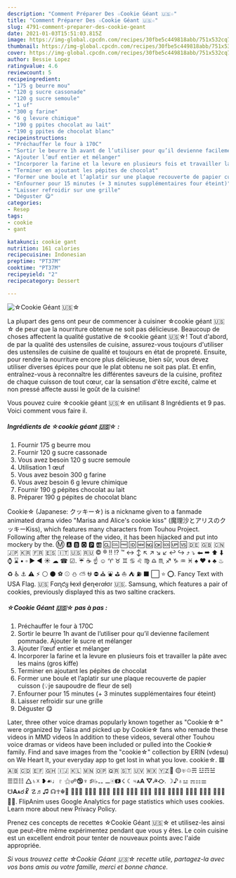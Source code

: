 ```yaml
---
description: "Comment Préparer Des ☆Cookie Géant 🇺🇸☆"
title: "Comment Préparer Des ☆Cookie Géant 🇺🇸☆"
slug: 4791-comment-preparer-des-cookie-geant
date: 2021-01-03T15:51:03.815Z
image: https://img-global.cpcdn.com/recipes/30fbe5c449818abb/751x532cq70/☆cookie-geant-🇺🇸☆-photo-principale-de-la-recette.jpg
thumbnail: https://img-global.cpcdn.com/recipes/30fbe5c449818abb/751x532cq70/☆cookie-geant-🇺🇸☆-photo-principale-de-la-recette.jpg
cover: https://img-global.cpcdn.com/recipes/30fbe5c449818abb/751x532cq70/☆cookie-geant-🇺🇸☆-photo-principale-de-la-recette.jpg
author: Bessie Lopez
ratingvalue: 4.6
reviewcount: 5
recipeingredient:
- "175 g beurre mou"
- "120 g sucre cassonade"
- "120 g sucre semoule"
- "1 uf"
- "300 g farine"
- "6 g levure chimique"
- "190 g ppites chocolat au lait"
- "190 g ppites de chocolat blanc"
recipeinstructions:
- "Préchauffer le four à 170C"
- "Sortir le beurre 1h avant de l’utiliser pour qu’il devienne facilement pommade. Ajouter le sucre et mélanger"
- "Ajouter l’œuf entier et mélanger"
- "Incorporer la farine et la levure en plusieurs fois et travailler la pâte avec les mains (gros kiffe)"
- "Terminer en ajoutant les pépites de chocolat"
- "Former une boule et l’aplatir sur une plaque recouverte de papier cuisson (💡je saupoudre de fleur de sel)"
- "Enfourner pour 15 minutes (+ 3 minutes supplémentaires four éteint)"
- "Laisser refroidir sur une grille"
- "Déguster 😋"
categories:
- Resep
tags:
- cookie
- gant

katakunci: cookie gant 
nutrition: 161 calories
recipecuisine: Indonesian
preptime: "PT37M"
cooktime: "PT37M"
recipeyield: "2"
recipecategory: Dessert

---
```



![☆Cookie Géant 🇺🇸☆](https://img-global.cpcdn.com/recipes/30fbe5c449818abb/751x532cq70/☆cookie-geant-🇺🇸☆-photo-principale-de-la-recette.jpg)

La plupart des gens ont peur de commencer à cuisiner ☆cookie géant 🇺🇸☆ de peur que la nourriture obtenue ne soit pas délicieuse. Beaucoup de choses affectent la qualité gustative de ☆cookie géant 🇺🇸☆! Tout d'abord, de par la qualité des ustensiles de cuisine, assurez-vous toujours d'utiliser des ustensiles de cuisine de qualité et toujours en état de propreté. Ensuite, pour rendre la nourriture encore plus délicieuse, bien sûr, vous devez utiliser diverses épices pour que le plat obtenu ne soit pas plat. Et enfin, entraînez-vous à reconnaître les différentes saveurs de la cuisine, profitez de chaque cuisson de tout cœur, car la sensation d'être excité, calme et non pressé affecte aussi le goût de la cuisine!

<!--inarticleads1-->

Vous pouvez cuire ☆cookie géant 🇺🇸☆ en utilisant 8 Ingrédients et 9 pas. Voici comment vous faire il.

##### Ingrédients de ☆cookie géant 🇺🇸☆ :

1. Fournir 175 g beurre mou
1. Fournir 120 g sucre cassonade
1. Vous avez besoin 120 g sucre semoule
1. Utilisation 1 œuf
1. Vous avez besoin 300 g farine
1. Vous avez besoin 6 g levure chimique
1. Fournir 190 g pépites chocolat au lait
1. Préparer 190 g pépites de chocolat blanc


Cookie☆ (Japanese: クッキー☆) is a nickname given to a fanmade animated drama video &#34;Marisa and Alice&#39;s cookie kiss&#34; (魔理沙とアリスのクッキーKiss), which features many characters from Touhou Project. Following after the release of the video, it has been hijacked and put into mockery by the. Ⓜ 🅰 🅱 🅾 🅿 🆎 🆑 🆒 🆓 🆔 🆕 🆖 🆗 🆘 🆙 🆚 🇩🇪 🇬🇧 🇨🇳 🇯🇵 🇰🇷 🇫🇷 🇪🇸 🇮🇹 🇺🇸 🇷🇺 © ® ‼ ⁉ ™ ↔ ↕ ↖ ↗ ↘ ↙ ↩ ↪ ⤴ ⤵ ⬅ ➡ ⬆ ⬇ ⌚ ⌛ ▪ ▫ ▶ ◀ ☀ ☁ ☎ ☑. ☔ ☕ ☝ ☺ ♈ ♉ ♊ ♋ ♌ ♍ ♎ ♏ ♐ ♑ ♒ ♓ ♠ ♥ ♦ ♣ ♨ ♻ ♿ ⚓ ⚠ ⚡ ⚪ ⚫ ⚽ ⚾ ⛄ ⛅ ⛎ ⛔ ⛪ ⛲ ⛳ ⛵ ⛺ ⛽ ⬛ ⬜ ⭐ ⭕. Fancy Text with USA Flag. 🇺🇸 Fαɳƈყ ƚҽxƚ ɠҽɳҽɾαƚσɾ 🇺🇸. Samsung, which features a pair of cookies, previously displayed this as two saltine crackers. 

<!--inarticleads2-->

##### ☆Cookie Géant 🇺🇸☆ pas à pas :

1. Préchauffer le four à 170C
1. Sortir le beurre 1h avant de l’utiliser pour qu’il devienne facilement pommade. Ajouter le sucre et mélanger
1. Ajouter l’œuf entier et mélanger
1. Incorporer la farine et la levure en plusieurs fois et travailler la pâte avec les mains (gros kiffe)
1. Terminer en ajoutant les pépites de chocolat
1. Former une boule et l’aplatir sur une plaque recouverte de papier cuisson (💡je saupoudre de fleur de sel)
1. Enfourner pour 15 minutes (+ 3 minutes supplémentaires four éteint)
1. Laisser refroidir sur une grille
1. Déguster 😋


Later, three other voice dramas popularly known together as &#34;Cookie☆☆&#34; were organized by Taisa and picked up by Cookie☆ fans who remade these videos in MMD videos In addition to these videos, several other Touhou voice dramas or videos have been included or pulled into the Cookie☆ family. Find and save images from the &#34;cookie☆&#34; collection by ERIN (vdesu) on We Heart It, your everyday app to get lost in what you love. cookie☆. 🟥🇦🇧 🇨🇩 🇪🇫 🇬🇭 🇮🇯 🇰🇱 🇲🇳 🇴🇵 🇶🇷 🇸🇹 🇺🇻 🇼🇽 🇾🇿🤍 🟡♅♲☴ ☳☶☱ ☰☲☷ 🛆♄☓ ❥☙♩♇ ⚝☍🕲♆ ♯♮♭⚋ ⚊🀅🗱☇ ☾♃🗚 ⛛☭⛮. ☽♪♁⚍ ⚎⚏⚌ ☋🗛☌☧ ☡♬♫ ☊☥☬ ⚿⛻♺ ⛧🗰🎝 🗶🗷🗴 🀍⛜⛦ ⛠🗦🕱 ♢♤⛝ ⛯♼⚯ ⚲⛤⚹⚶ 🀨🀋🀡 🀣🀖🀉 🀛🀂⚸ ⚉⛣. FlipAnim uses Google Analytics for page statistics which uses cookies. Learn more about new Privacy Policy. 

<!--inarticleads1-->

<p>
Prenez ces concepts de recettes ☆Cookie Géant 🇺🇸☆ et utilisez-les ainsi que peut-être même expérimentez pendant que vous y êtes. Le coin cuisine est un excellent endroit pour tenter de nouveaux points avec l'aide appropriée.
</p>

<p>
<i>Si vous trouvez cette ☆Cookie Géant 🇺🇸☆ recette utile, partagez-la avec vos bons amis ou votre famille, merci et bonne chance.</i>
</p>
